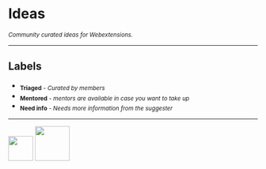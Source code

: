 # Ideas

<sub>*Community curated ideas for Webextensions.*</sub>

---

## Labels

- <sub> **Triaged** - *Curated by members*</sub> 
- <sub>**Mentored** - *mentors are available in case you want to take up*</sub>
- <sub>**Need info** - *Needs more information from the suggester*</sub>

---

 <img src="https://pbs.twimg.com/profile_images/821735271049768960/jJZXlJwZ.jpg" width="50"></img> <img src="https://orig00.deviantart.net/5b95/f/2016/070/3/b/mit_license_logo_by_excaliburzero-d9ur2lg.png" width="70"></img>
